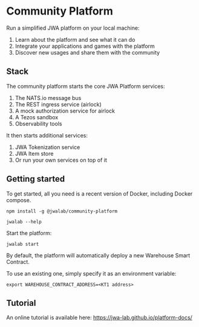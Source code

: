 # Community Platform

Run a simplified JWA platform on your local machine:

1. Learn about the platform and see what it can do
1. Integrate your applications and games with the platform
1. Discover new usages and share them with the community

## Stack

The community platform starts the core JWA Platform services:

1. The NATS.io message bus
1. The REST ingress service (airlock)
1. A mock authorization service for airlock
1. A Tezos sandbox
1. Observability tools

It then starts additional services:

1. JWA Tokenization service
1. JWA Item store
1. Or run your own services on top of it 


## Getting started

To get started, all you need is a recent version of Docker, including Docker compose.

```
npm install -g @jwalab/community-platform

jwalab --help
```

Start the platform:

```
jwalab start
```

By default, the platform will automatically deploy a new Warehouse Smart Contract.

To use an existing one, simply specify it as an environment variable:

```
export WAREHOUSE_CONTRACT_ADDRESS=<KT1 address>
```

## Tutorial

An online tutorial is available here: https://jwa-lab.github.io/platform-docs/
